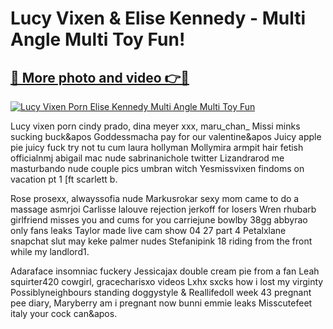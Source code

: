 # Lucy Vixen & Elise Kennedy - Multi Angle Multi Toy Fun!

## [🔗 More photo and video 👉🔴](https://lookonlooks.com/r/G21SWm?t=git)
[![Lucy Vixen Porn Elise Kennedy Multi Angle Multi Toy Fun](https://i.imgur.com/L9oE639.gif)](https://lookonlooks.com/r/G21SWm?t=git)

<p>Lucy vixen porn  cindy prado, dina meyer xxx, maru_chan_  Missi minks sucking buck&apos  Goddessmacha pay for our valentine&apos  Juicy apple pie juicy fuck  try not tu cum  laura hollyman  Mollymira armpit hair fetish  officialnmj  abigail mac nude  sabrinanichole twitter  Lizandrarod me masturbando  nude couple pics  umbran witch  Yesmissvixen findoms on vacation pt 1 [ft scarlett b.</p><p>Rose prosexx, alwayssofia nude  Markusrokar sexy mom came to do a massage  asmrjoi  Carlisse lalouve rejection jerkoff for losers  Wren rhubarb girlfriend misses you and cums for you  carriejune bowlby  38gg  abbyrao only fans leaks  Taylor made live cam show 04 27 part 4  Petalxlane snapchat slut may  keke palmer nudes  Stefanipink 18 riding from the front while my landlord1.</p><p>Adaraface insomniac fuckery  Jessicajax double cream pie from a fan  Leah squirter420 cowgirl, gracecharisxo videos  Lxhx sxcks how i lost my virginty  Possiblyneighbours standing doggystyle &amp  Reallifedoll week 43 pregnant pee diary, Maryberry am i pregnant now  bunni emmie leaks  Misscutefeet italy your cock can&apos.</p>